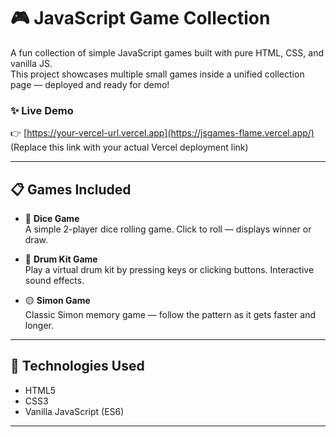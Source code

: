 # 🎮 JavaScript Game Collection

A fun collection of simple JavaScript games built with pure HTML, CSS, and vanilla JS.  
This project showcases multiple small games inside a unified collection page — deployed and ready for demo!

### ✨ Live Demo

👉 [https://your-vercel-url.vercel.app](https://jsgames-flame.vercel.app/)  
(Replace this link with your actual Vercel deployment link)

---

## 📋 Games Included

- 🎲 **Dice Game**  
  A simple 2-player dice rolling game. Click to roll — displays winner or draw.

- 🥁 **Drum Kit Game**  
  Play a virtual drum kit by pressing keys or clicking buttons. Interactive sound effects.

- 🟡 **Simon Game**  
  Classic Simon memory game — follow the pattern as it gets faster and longer.

---

## 🚀 Technologies Used

- HTML5
- CSS3
- Vanilla JavaScript (ES6)

---
